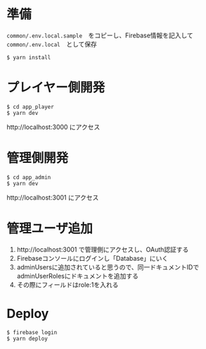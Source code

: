 # 準備

```common/.env.local.sample```　をコピーし、Firebase情報を記入して　```common/.env.local```　として保存
```
$ yarn install
```

# プレイヤー側開発
```
$ cd app_player
$ yarn dev
```
http://localhost:3000
にアクセス

# 管理側開発
```
$ cd app_admin
$ yarn dev
```
http://localhost:3001
にアクセス

# 管理ユーザ追加
1. http://localhost:3001 で管理側にアクセスし、OAuth認証する
1. Firebaseコンソールにログインし「Database」にいく
1. adminUsersに追加されていると思うので、同一ドキュメントIDでadminUserRolesにドキュメントを追加する
1. その際にフィールドはrole:1を入れる

# Deploy
```
$ firebase login
$ yarn deploy
```
